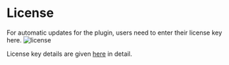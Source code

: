 # License

For automatic updates for the plugin, users need to enter their license key here.
![license](https://cloud.githubusercontent.com/assets/8191145/6505561/67846ffa-c369-11e4-97db-4fa1641dd155.png)

License key details are given [here](http://docs.rtcamp.com/license/) in detail.
